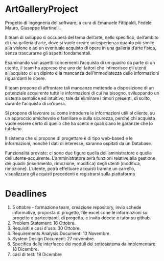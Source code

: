 # ArtGalleryProject
Progetto di Ingegneria del software, a cura di Emanuele Fittipaldi, Fedele Mauro, Giuseppe Martinelli.

Il team di sviluppo si occuperà del tema dell’arte, nello specifico, dell’ambito di una galleria d’arte, dove si vuole creare un’esperienza quanto più simile alla visione e ad un eventuale acquisto di opere in una galleria d’arte fisica, senza trascurarne gli aspetti fondamentali.

Esaminando vari aspetti concernenti l’acquisto di un quadro da parte di un utente, il team ha appreso che uno dei fattori che intimorisce gli utenti all’acquisto di un dipinto è la mancanza dell’immediatezza delle informazioni riguardanti le opere.

Il team propone di affrontare tali mancanze mettendo a disposizione di un potenziale acquirente 
tutte le informazioni di cui ha bisogno, sviluppando un sistema semplice ed intuitivo, tale da eliminare i timori presenti, di solito, durante l’acquisto di un’opera.

Si propone di lavorare su come introdurre le informazioni utili al cliente, su un approccio amichevole e familiare e sulla sicurezza, perché chi acquista vuole essere certo di quello che ha scelto e quali siano le garanzie che lo tutelano.

Il sistema che si propone di progettare è di tipo web-based e le informazioni, nonchè I dati di interesse, saranno ospitati da un Database.

Funzionalità previste: ci sono due figure quella dell’aministratore e quella dell’utente-acquirente. L’amministratore avrà funzioni relative alla gestione dei quadri (inserimento, rimozione, modifica) degli utenti (modifica, rimozione). L’utente, potrà effettuare acquisti tramite un carrello, visualizzare gli acquisti precedenti e registrarsi sulla piattaforma

# Deadlines
1. 5 ottobre - formazione team, creazione repository, invio schede informative, proposta di progetto, file excel cone le informazioni su progetto e partecipanti, di progetto, e invito docete e tutor su github.
2. Problem Statement: 16 Ottobre.
3. Requisiti e casi d'uso: 30 Ottobre.
4. Requirements Analysis Document: 13 Novembre.
5. System Design Document: 27 novembre.
6. Specifica delle interfacce dei moduli del sottosistema da implementare: 18 Dicembre.
7. casi di test: 18 Dicembre



